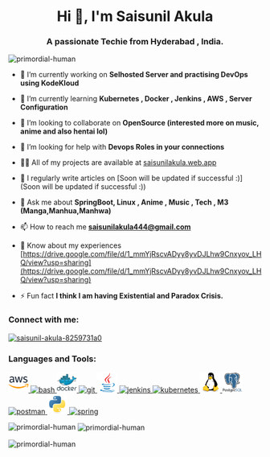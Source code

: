 <h1 align="center">Hi 👋, I'm Saisunil Akula</h1>
<h3 align="center">A passionate Techie from Hyderabad , India.</h3>

<p align="left"> <img src="https://komarev.com/ghpvc/?username=primordial-human&label=Profile%20views&color=0e75b6&style=flat" alt="primordial-human" /> </p>

- 🔭 I’m currently working on **Selhosted Server and practising DevOps using KodeKloud**

- 🌱 I’m currently learning **Kubernetes , Docker , Jenkins , AWS , Server Configuration**

- 👯 I’m looking to collaborate on **OpenSource (interested more on music, anime and also hentai lol)**

- 🤝 I’m looking for help with **Devops Roles in your connections**

- 👨‍💻 All of my projects are available at [saisunilakula.web.app](saisunilakula.web.app)

- 📝 I regularly write articles on [Soon will be updated if successful :)](Soon will be updated if successful :))

- 💬 Ask me about **SpringBoot, Linux , Anime , Music , Tech , M3 (Manga,Manhua,Manhwa)**

- 📫 How to reach me **saisunilakula444@gmail.com**

- 📄 Know about my experiences [https://drive.google.com/file/d/1_mmYjRscvADyy8yvDJLhw9Cnxyov_LHQ/view?usp=sharing](https://drive.google.com/file/d/1_mmYjRscvADyy8yvDJLhw9Cnxyov_LHQ/view?usp=sharing)

- ⚡ Fun fact **I think I am having Existential and Paradox Crisis.**

<h3 align="left">Connect with me:</h3>
<p align="left">
<a href="https://linkedin.com/in/saisunil-akula-8259731a0" target="blank"><img align="center" src="https://raw.githubusercontent.com/rahuldkjain/github-profile-readme-generator/master/src/images/icons/Social/linked-in-alt.svg" alt="saisunil-akula-8259731a0" height="30" width="40" /></a>
</p>

<h3 align="left">Languages and Tools:</h3>
<p align="left"> <a href="https://aws.amazon.com" target="_blank" rel="noreferrer"> <img src="https://raw.githubusercontent.com/devicons/devicon/master/icons/amazonwebservices/amazonwebservices-original-wordmark.svg" alt="aws" width="40" height="40"/> </a> <a href="https://www.gnu.org/software/bash/" target="_blank" rel="noreferrer"> <img src="https://www.vectorlogo.zone/logos/gnu_bash/gnu_bash-icon.svg" alt="bash" width="40" height="40"/> </a> <a href="https://www.docker.com/" target="_blank" rel="noreferrer"> <img src="https://raw.githubusercontent.com/devicons/devicon/master/icons/docker/docker-original-wordmark.svg" alt="docker" width="40" height="40"/> </a> <a href="https://git-scm.com/" target="_blank" rel="noreferrer"> <img src="https://www.vectorlogo.zone/logos/git-scm/git-scm-icon.svg" alt="git" width="40" height="40"/> </a> <a href="https://www.java.com" target="_blank" rel="noreferrer"> <img src="https://raw.githubusercontent.com/devicons/devicon/master/icons/java/java-original.svg" alt="java" width="40" height="40"/> </a> <a href="https://www.jenkins.io" target="_blank" rel="noreferrer"> <img src="https://www.vectorlogo.zone/logos/jenkins/jenkins-icon.svg" alt="jenkins" width="40" height="40"/> </a> <a href="https://kubernetes.io" target="_blank" rel="noreferrer"> <img src="https://www.vectorlogo.zone/logos/kubernetes/kubernetes-icon.svg" alt="kubernetes" width="40" height="40"/> </a> <a href="https://www.linux.org/" target="_blank" rel="noreferrer"> <img src="https://raw.githubusercontent.com/devicons/devicon/master/icons/linux/linux-original.svg" alt="linux" width="40" height="40"/> </a> <a href="https://www.postgresql.org" target="_blank" rel="noreferrer"> <img src="https://raw.githubusercontent.com/devicons/devicon/master/icons/postgresql/postgresql-original-wordmark.svg" alt="postgresql" width="40" height="40"/> </a> <a href="https://postman.com" target="_blank" rel="noreferrer"> <img src="https://www.vectorlogo.zone/logos/getpostman/getpostman-icon.svg" alt="postman" width="40" height="40"/> </a> <a href="https://www.python.org" target="_blank" rel="noreferrer"> <img src="https://raw.githubusercontent.com/devicons/devicon/master/icons/python/python-original.svg" alt="python" width="40" height="40"/> </a> <a href="https://spring.io/" target="_blank" rel="noreferrer"> <img src="https://www.vectorlogo.zone/logos/springio/springio-icon.svg" alt="spring" width="40" height="40"/> </a> </p>

<p><img align="left" src="https://github-readme-stats.vercel.app/api/top-langs?username=primordial-human&show_icons=true&locale=en&layout=compact" alt="primordial-human" /></p>

<p>&nbsp;<img align="center" src="https://github-readme-stats.vercel.app/api?username=primordial-human&show_icons=true&locale=en" alt="primordial-human" /></p>

<p><img align="center" src="https://github-readme-streak-stats.herokuapp.com/?user=primordial-human&" alt="primordial-human" /></p>
